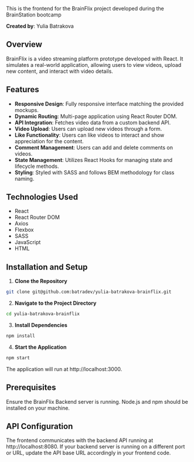 This is the frontend for the BrainFlix project developed during the BrainStation bootcamp

**Created by**: Yulia Batrakova

## Overview

BrainFlix is a video streaming platform prototype developed with React. It simulates a real-world application, allowing users to view videos, upload new content, and interact with video details.

## Features

- **Responsive Design**: Fully responsive interface matching the provided mockups.
- **Dynamic Routing**: Multi-page application using React Router DOM.
- **API Integration**: Fetches video data from a custom backend API.
- **Video Upload**: Users can upload new videos through a form.
- **Like Functionality**: Users can like videos to interact and show appreciation for the content.
- **Comment Management**: Users can add and delete comments on videos.
- **State Management**: Utilizes React Hooks for managing state and lifecycle methods.
- **Styling**: Styled with SASS and follows BEM methodology for class naming.

## Technologies Used

- React
- React Router DOM
- Axios
- Flexbox
- SASS
- JavaScript
- HTML 

## Installation and Setup

1. **Clone the Repository**

```bash
git clone git@github.com:batradev/yulia-batrakova-brainflix.git
```

2. **Navigate to the Project Directory**

```bash
cd yulia-batrakova-brainflix
```

3. **Install Dependencies**

```bash
npm install
```

4. **Start the Application**

```bash
npm start
```
The application will run at http://localhost:3000.

## Prerequisites
Ensure the BrainFlix Backend server is running.
Node.js and npm should be installed on your machine.

## API Configuration
The frontend communicates with the backend API running at http://localhost:8080. If your backend server is running on a different port or URL, update the API base URL accordingly in your frontend code.